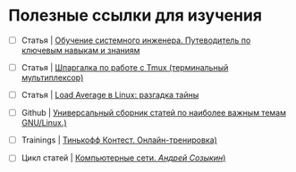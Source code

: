 # Полезные ссылки для изучения


- [ ] Статья | [Обучение системного инженера. Путеводитель по ключевым навыкам и знаниям](https://habr.com/ru/companies/yandex_praktikum/articles/796929/)
- [ ] Статья | [Шпаргалка по работе с Tmux (терминальный мультиплексор)](https://habr.com/ru/articles/327630/)
- [ ] Статья | [Load Average в Linux: разгадка тайны](https://habr.com/ru/companies/vk/articles/335326/)  
- [ ] Github | [Универсальный сборник статей по наиболее важным темам GNU/Linux.)](https://github.com/iu5git/linux-course/blob/master/Wiki.md)
- [ ] Trainings | [Тинькофф Контест. Онлайн-тренировка)](https://fintech.tinkoff.ru/activities/contest/)
- [ ] Цикл статей | [Компьютерные сети. _Андрей Созыкин_)](https://www.asozykin.ru/courses/networks_online)


